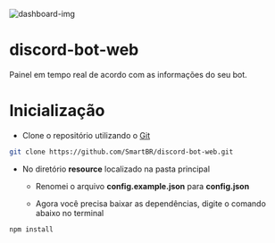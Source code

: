 ![dashboard-img](https://media.discordapp.net/attachments/788415546315767829/794324670974263306/tSEydJkCAAAECBAgQIECAAAECBAgQIEBg9AXf1As5hnUadwKAAAAAElFTkSuQmCC.png?width=891&height=433)

# discord-bot-web
Painel em tempo real de acordo com as informações do seu bot.

# Inicialização
- Clone o repositório utilizando o [Git](https://git-scm.com/downloads)
```bash
git clone https://github.com/SmartBR/discord-bot-web.git
```

- No diretório **resource** localizado na pasta principal
  - Renomei o arquivo **config.example.json** para **config.json**
 
  - Agora você precisa baixar as dependências, digite o comando abaixo no terminal
```bash
npm install
```
